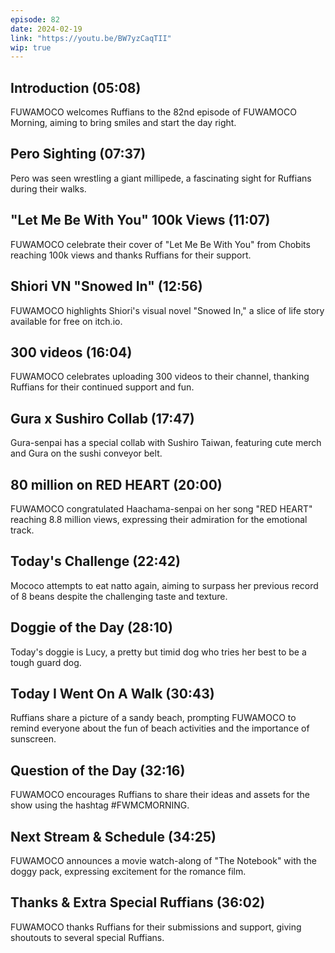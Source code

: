 ```yaml
---
episode: 82
date: 2024-02-19
link: "https://youtu.be/BW7yzCaqTII"
wip: true
---
```


## Introduction (05:08)

FUWAMOCO welcomes Ruffians to the 82nd episode of FUWAMOCO Morning, aiming to bring smiles and start the day right.

## Pero Sighting (07:37)

Pero was seen wrestling a giant millipede, a fascinating sight for Ruffians during their walks.

## "Let Me Be With You" 100k Views (11:07)

FUWAMOCO celebrate their cover of "Let Me Be With You" from Chobits reaching 100k views and thanks Ruffians for their support.

## Shiori VN "Snowed In" (12:56)

FUWAMOCO highlights Shiori's visual novel "Snowed In," a slice of life story available for free on itch.io.

## 300 videos (16:04)

FUWAMOCO celebrates uploading 300 videos to their channel, thanking Ruffians for their continued support and fun.

## Gura x Sushiro Collab (17:47)

Gura-senpai has a special collab with Sushiro Taiwan, featuring cute merch and Gura on the sushi conveyor belt.

## 80 million on RED HEART (20:00)

FUWAMOCO congratulated Haachama-senpai on her song "RED HEART" reaching 8.8 million views, expressing their admiration for the emotional track.

## Today's Challenge (22:42)

Mococo attempts to eat natto again, aiming to surpass her previous record of 8 beans despite the challenging taste and texture.

## Doggie of the Day (28:10)

Today's doggie is Lucy, a pretty but timid dog who tries her best to be a tough guard dog.

## Today I Went On A Walk (30:43)

Ruffians share a picture of a sandy beach, prompting FUWAMOCO to remind everyone about the fun of beach activities and the importance of sunscreen.

## Question of the Day (32:16)

FUWAMOCO encourages Ruffians to share their ideas and assets for the show using the hashtag #FWMCMORNING.

## Next Stream & Schedule (34:25)

FUWAMOCO announces a movie watch-along of "The Notebook" with the doggy pack, expressing excitement for the romance film.

## Thanks & Extra Special Ruffians (36:02)

FUWAMOCO thanks Ruffians for their submissions and support, giving shoutouts to several special Ruffians.
